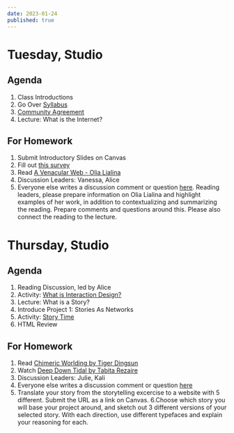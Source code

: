 ```yaml
---
date: 2023-01-24
published: true
---
```


# Tuesday, Studio
## Agenda
1. Class Introductions
2. Go Over [Syllabus](https://docs.google.com/document/d/1W14d-DkJG-sBNFOvSJtBbCnl1l92hI1DAeQUzOBbl-E/edit?usp=sharing)
3. [Community Agreement](https://docs.google.com/document/d/1bzijcESob0ttfpqL5EjrMqj51H-o1zt4z87GKZcPYrg/edit)
4. Lecture: What is the Internet?

## For Homework
1. Submit Introductory Slides on Canvas
2. Fill out [this survey](https://forms.gle/QrMBEKcngA1eHZPX7)
3. Read [A Venacular Web - Olia Lialina](http://art.teleportacia.org/observation/vernacular/)
4. Discussion Leaders: Vanessa, Alice
5. Everyone else writes a discussion comment or question [here](https://docs.google.com/document/d/1pv5p2erPfjhSk7HzhXJtdSpO1effd9uR-X4lSVwFSS8/edit). Reading leaders, please prepare information on Olia Lialina and highlight examples of her work, in addition to contextualizing and summarizing the reading. Prepare comments and questions around this. Please also connect the reading to the lecture.



# Thursday, Studio
## Agenda
1. Reading Discussion, led by Alice
2. Activity: [What is Interaction Design?](https://docs.google.com/document/d/1A5wJmW4PolNJeYGTLOCKQPBFfk-zkojOYpn96zygYf8/edit?usp=sharing)
3. Lecture: What is a Story?
4. Introduce Project 1: Stories As Networks
5. Activity: [Story Time](https://docs.google.com/document/d/1u9mDi1vH8Y6oqytLVmteXEPDQ9GPhCPA0Dlo38xqvoQ/edit?usp=sharing)
6. HTML Review


## For Homework
1. Read [Chimeric Worlding by Tiger Dingsun](http://tdingsun.github.io/worlding/)
2. Watch [Deep Down Tidal by Tabita Rezaire](https://vimeo.com/248887185)
3. Discussion Leaders: Julie, Kali
4. Everyone else writes a discussion comment or question [here](https://docs.google.com/document/d/1pv5p2erPfjhSk7HzhXJtdSpO1effd9uR-X4lSVwFSS8/edit?usp=sharing)
5. Translate your story from the storytelling excercise to a website with 5 different. Submit the URL as a link on Canvas. 
6.Choose which story you will base your project around, and sketch out 3 different versions of your selected story. With each direction, use different typefaces and explain your reasoning for each. 

<!-- # Friday -->

<!-- Agenda. -->
